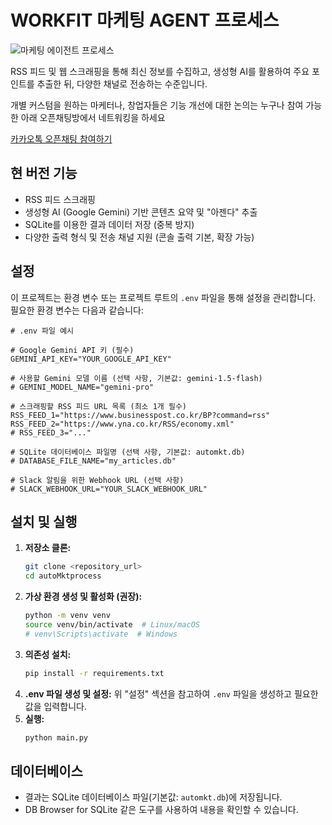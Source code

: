 # WORKFIT 마케팅 AGENT 프로세스

![마케팅 에이전트 프로세스](source/Gp6EkBmawAELvhB-1.jpg)

RSS 피드 및 웹 스크래핑을 통해 최신 정보를 수집하고, 생성형 AI를 활용하여 주요 포인트를 추출한 뒤, 다양한 채널로 전송하는 수준입니다.

개별 커스텀을 원하는 마케터나, 창업자들은 기능 개선에 대한 논의는 누구나 참여 가능한 아래 오픈채팅방에서 네트워킹을 하세요

[카카오톡 오픈채팅 참여하기](https://open.kakao.com/o/gl5tS9rh)

## 현 버전 기능

- RSS 피드 스크래핑
- 생성형 AI (Google Gemini) 기반 콘텐츠 요약 및 "아젠다" 추출
- SQLite를 이용한 결과 데이터 저장 (중복 방지)
- 다양한 출력 형식 및 전송 채널 지원 (콘솔 출력 기본, 확장 가능)

## 설정

이 프로젝트는 환경 변수 또는 프로젝트 루트의 `.env` 파일을 통해 설정을 관리합니다.
필요한 환경 변수는 다음과 같습니다:

```dotenv
# .env 파일 예시

# Google Gemini API 키 (필수)
GEMINI_API_KEY="YOUR_GOOGLE_API_KEY"

# 사용할 Gemini 모델 이름 (선택 사항, 기본값: gemini-1.5-flash)
# GEMINI_MODEL_NAME="gemini-pro"

# 스크래핑할 RSS 피드 URL 목록 (최소 1개 필수)
RSS_FEED_1="https://www.businesspost.co.kr/BP?command=rss"
RSS_FEED_2="https://www.yna.co.kr/RSS/economy.xml"
# RSS_FEED_3="..."

# SQLite 데이터베이스 파일명 (선택 사항, 기본값: automkt.db)
# DATABASE_FILE_NAME="my_articles.db"

# Slack 알림을 위한 Webhook URL (선택 사항)
# SLACK_WEBHOOK_URL="YOUR_SLACK_WEBHOOK_URL"
```

## 설치 및 실행

1.  **저장소 클론:**
    ```bash
    git clone <repository_url>
    cd autoMktprocess
    ```
2.  **가상 환경 생성 및 활성화 (권장):**
    ```bash
    python -m venv venv
    source venv/bin/activate  # Linux/macOS
    # venv\Scripts\activate  # Windows
    ```
3.  **의존성 설치:**
    ```bash
    pip install -r requirements.txt
    ```
4.  **.env 파일 생성 및 설정:** 위 "설정" 섹션을 참고하여 `.env` 파일을 생성하고 필요한 값을 입력합니다.
5.  **실행:**
    ```bash
    python main.py
    ```

## 데이터베이스

- 결과는 SQLite 데이터베이스 파일(기본값: `automkt.db`)에 저장됩니다.
- DB Browser for SQLite 같은 도구를 사용하여 내용을 확인할 수 있습니다. 